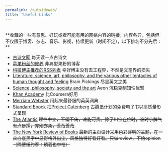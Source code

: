 ```yaml
---
permalink: /outsideweb/
title: "Useful Links"
---
```

<br />
**收藏的一些有意思、好玩或者可能有用的网络内容的链接，内容各异，包括但不仅限于博客、杂志、音乐、影视，持续更新（时间不定），以下排名不分先后：**  


 * [古诗文网](https://www.gushiwen.cn) 每天读一点古诗文
 * [苹果粉丝的修养](https://daringfireball.net) 非典型果粉的博客
 * [科技博主推荐的RSS列表](https://blog.yitianshijie.net/2019/12/10/rss-feeds-recommendation/) 幸好博主没有去工程界，不然是文笔界的损失
 * [Literature, science, art, philosophy, and the various other tentacles of human thought and feeling](https://www.brainpickings.org) Brain Pickings 尽显英文之美
 * [Science, philosophy, society and the art](https://aeon.co) Aeon 沉稳克制知性优雅
 * [Khan Academy](https://www.khanacademy.org) 比Coursera好用
 * [Merriam Webster](https://www.merriam-webster.com) 用起来最舒服的英英词典
 * [Standard Ebook](https://standardebooks.org) 把[Project Gutenberg](https://www.gutenberg.org) 古腾堡计划的免费电子书以高质量形式呈现
 * [The Atlantic](https://www.theatlantic.com/) ~~理性中立，不偏不倚，难能可贵。除了川宝在位时，彼时小脾气有点暴躁，亦刚亦柔，善哉善哉~~
 * [The New York Review of Books](https://www.nybooks.com) ~~最新的主页设计采用色彩鲜明的主题，在一众白底黑字中显得格外出尘，风格独特好看好看。只做review，不给opinion（隔壁纽约客：躺着也中枪）~~
